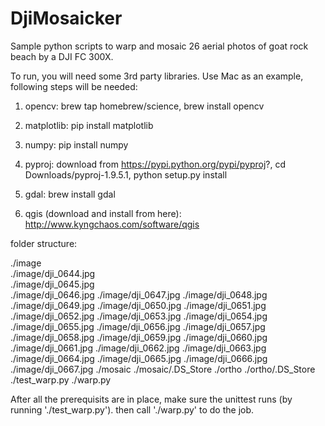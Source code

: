 # DjiMosaicker
Sample python scripts to warp and mosaic 26 aerial photos of goat rock beach by a DJI FC 300X.

To run, you will need some 3rd party libraries. Use Mac as an example, following steps will be needed:

  1. opencv:
      brew tap homebrew/science, 
      brew install opencv 
  
  2. matplotlib:
      pip install matplotlib
  
  3. numpy:
      pip install numpy
  
  4. pyproj:
      download from https://pypi.python.org/pypi/pyproj?, 
      cd Downloads/pyproj-1.9.5.1, 
      python setup.py install
  
  5. gdal:
      brew install gdal
  
  6. qgis (download and install from here):
      http://www.kyngchaos.com/software/qgis

folder structure:

./image  
./image/dji_0644.jpg  
./image/dji_0645.jpg  
./image/dji_0646.jpg
./image/dji_0647.jpg
./image/dji_0648.jpg
./image/dji_0649.jpg
./image/dji_0650.jpg
./image/dji_0651.jpg
./image/dji_0652.jpg
./image/dji_0653.jpg
./image/dji_0654.jpg
./image/dji_0655.jpg
./image/dji_0656.jpg
./image/dji_0657.jpg
./image/dji_0658.jpg
./image/dji_0659.jpg
./image/dji_0660.jpg
./image/dji_0661.jpg
./image/dji_0662.jpg
./image/dji_0663.jpg
./image/dji_0664.jpg
./image/dji_0665.jpg
./image/dji_0666.jpg
./image/dji_0667.jpg
./mosaic
./mosaic/.DS_Store
./ortho
./ortho/.DS_Store
./test_warp.py
./warp.py

After all the prerequisits are in place, make sure the unittest runs (by running './test_warp.py'). then call './warp.py' to do the job.

  
